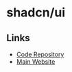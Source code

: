 # shadcn/ui

## Links

- [Code Repository](https://github.com/shadcn/ui)
- [Main Website](https://ui.shadcn.com)
